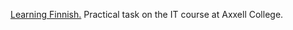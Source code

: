 [Learning Finnish.](https://alexandrtsoy.github.io/Lue-netista_4-B_axxell/) Practical task on the IT course at Axxell College.

